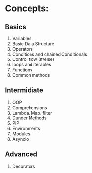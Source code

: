 # Concepts:

## Basics
1. Variables
2. Basic Data Structure
3. Operators
4. Conditions and chained Conditionals
5. Control flow (If/else)
6. loops and iterables
7. Functions
8. Common methods

## Intermidiate
1. OOP
2. Comprehensions
3. Lambda, Map, filter
4. Dunder Methods
5. PIP
6. Environments
7. Modules
8. Asyncio

## Advanced
1. Decorators
